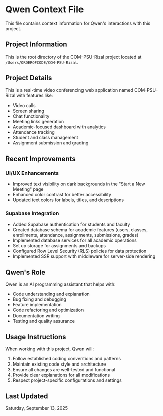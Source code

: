 # Qwen Context File

This file contains context information for Qwen's interactions with this project.

## Project Information

This is the root directory of the COM-PSU-Rizal project located at `/Users/ORDEROFCODE/COM-PSU-Rizal`.

## Project Details

This is a real-time video conferencing web application named COM-PSU-Rizal with features like:
- Video calls
- Screen sharing
- Chat functionality
- Meeting links generation
- Academic-focused dashboard with analytics
- Attendance tracking
- Student and class management
- Assignment submission and grading

## Recent Improvements

### UI/UX Enhancements
- Improved text visibility on dark backgrounds in the "Start a New Meeting" page
- Enhanced color contrast for better accessibility
- Updated text colors for labels, titles, and descriptions

### Supabase Integration
- Added Supabase authentication for students and faculty
- Created database schema for academic features (users, classes, enrollments, attendance, assignments, submissions, grades)
- Implemented database services for all academic operations
- Set up storage for assignments and backups
- Configured Row Level Security (RLS) policies for data protection
- Implemented SSR support with middleware for server-side rendering

## Qwen's Role

Qwen is an AI programming assistant that helps with:
- Code understanding and explanation
- Bug fixing and debugging
- Feature implementation
- Code refactoring and optimization
- Documentation writing
- Testing and quality assurance

## Usage Instructions

When working with this project, Qwen will:
1. Follow established coding conventions and patterns
2. Maintain existing code style and architecture
3. Ensure all changes are well-tested and functional
4. Provide clear explanations for all modifications
5. Respect project-specific configurations and settings

## Last Updated

Saturday, September 13, 2025